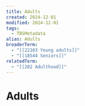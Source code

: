 ```yaml
---
title: Adults
created: 2024-12-01
modified: 2024-12-01
tags:
  - TBSMetadata
alias: Adults
broaderTerm:
  - "[[22103 Young adults]]"
  - "[[18544 Seniors]]"
relatedTerm:
  - "[[282 Adulthood]]"
---
```

# Adults
